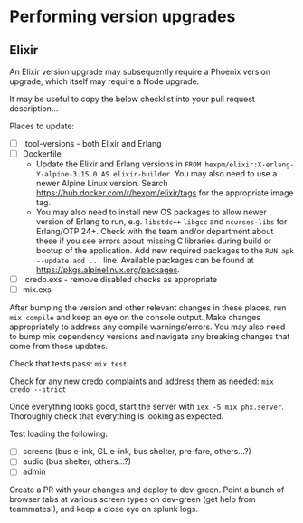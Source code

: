 # Performing version upgrades

## Elixir
An Elixir version upgrade may subsequently require a Phoenix version upgrade, which itself may require a Node upgrade.

It may be useful to copy the below checklist into your pull request description...

Places to update:
- [ ] .tool-versions - both Elixir and Erlang
- [ ] Dockerfile
  - Update the Elixir and Erlang versions in `FROM hexpm/elixir:X-erlang-Y-alpine-3.15.0 AS elixir-builder`. You may also need to use a newer Alpine Linux version. Search https://hub.docker.com/r/hexpm/elixir/tags for the appropriate image tag.
  - You may also need to install new OS packages to allow newer version of Erlang to run, e.g. `libstdc++` `libgcc` and `ncurses-libs` for Erlang/OTP 24+. Check with the team and/or department about these if you see errors about missing C libraries during build or bootup of the application. Add new required packages to the `RUN apk --update add ...` line. Available packages can be found at https://pkgs.alpinelinux.org/packages.
- [ ] .credo.exs - remove disabled checks as appropriate
- [ ] mix.exs

After bumping the version and other relevant changes in these places, run `mix compile` and keep an eye on the console output.
Make changes appropriately to address any compile warnings/errors.
You may also need to bump mix dependency versions and navigate any breaking changes that come from those updates.

Check that tests pass: `mix test`

Check for any new credo complaints and address them as needed: `mix credo --strict`

Once everything looks good, start the server with `iex -S mix phx.server`. Thoroughly check that everything is looking as expected.

Test loading the following:
  - [ ] screens (bus e-ink, GL e-ink, bus shelter, pre-fare, others...?)
  - [ ] audio (bus shelter, others...?)
  - [ ] admin

Create a PR with your changes and deploy to dev-green.
Point a bunch of browser tabs at various screen types on dev-green (get help from teammates!), and keep a close eye on splunk logs.
